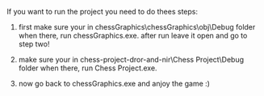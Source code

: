 If you want to run the project you need to do thees steps:

1) first make sure your in chessGraphics\chessGraphics\obj\Debug folder
    when there, run chessGraphics.exe.
    after run leave it open and go to step two!

2) make sure your in chess-project-dror-and-nir\Chess Project\Debug folder
    when there, run Chess Project.exe.

3) now go back to chessGraphics.exe and anjoy the game :)